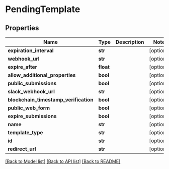 # PendingTemplate

## Properties
Name | Type | Description | Notes
------------ | ------------- | ------------- | -------------
**expiration_interval** | **str** |  | [optional] 
**webhook_url** | **str** |  | [optional] 
**expire_after** | **float** |  | [optional] 
**allow_additional_properties** | **bool** |  | [optional] 
**public_submissions** | **bool** |  | [optional] 
**slack_webhook_url** | **str** |  | [optional] 
**blockchain_timestamp_verification** | **bool** |  | [optional] 
**public_web_form** | **bool** |  | [optional] 
**expire_submissions** | **bool** |  | [optional] 
**name** | **str** |  | [optional] 
**template_type** | **str** |  | [optional] 
**id** | **str** |  | [optional] 
**redirect_url** | **str** |  | [optional] 

[[Back to Model list]](../README.md#documentation-for-models) [[Back to API list]](../README.md#documentation-for-api-endpoints) [[Back to README]](../README.md)



